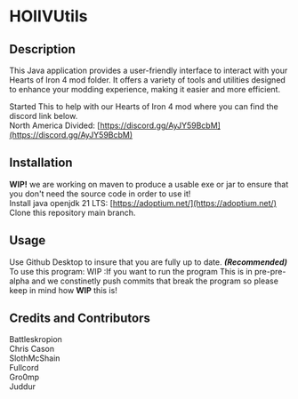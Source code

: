 # HOIIVUtils

## Description

This Java application provides a user-friendly interface to interact with your Hearts of Iron 4 mod folder. It offers a variety of tools and utilities designed to enhance your modding experience, making it easier and more efficient.

Started This to help with our Hearts of Iron 4 mod where you can find the discord link below.  
North America Divided: [https://discord.gg/AyJY59BcbM](https://discord.gg/AyJY59BcbM)

## Installation

**WIP!** we are working on maven to produce a usable exe or jar to ensure that you don't need the source code in order to use it!  
Install java openjdk 21 LTS: [https://adoptium.net/](https://adoptium.net/)  
Clone this repository main branch.

## Usage

Use Github Desktop to insure that you are fully up to date. **_(Recommended)_**  
To use this program: WIP :If you want to run the program
This is in pre-pre-alpha and we constinetly push commits that break the program so please keep in mind how **WIP** this is!

## Credits and Contributors

Battleskropion  
Chris Cason  
SlothMcShain  
Fullcord  
Gro0mp  
Juddur
